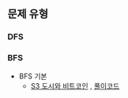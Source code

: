 ## 문제 유형

### DFS

### BFS
- BFS 기본
  - [S3 도시와 비트코인](https://www.acmicpc.net/problem/31575) , [풀이코드](https://github.com/quddaz/JAVA_CodingTest/blob/main/BOJ/BFS/BOJ31575.java)
